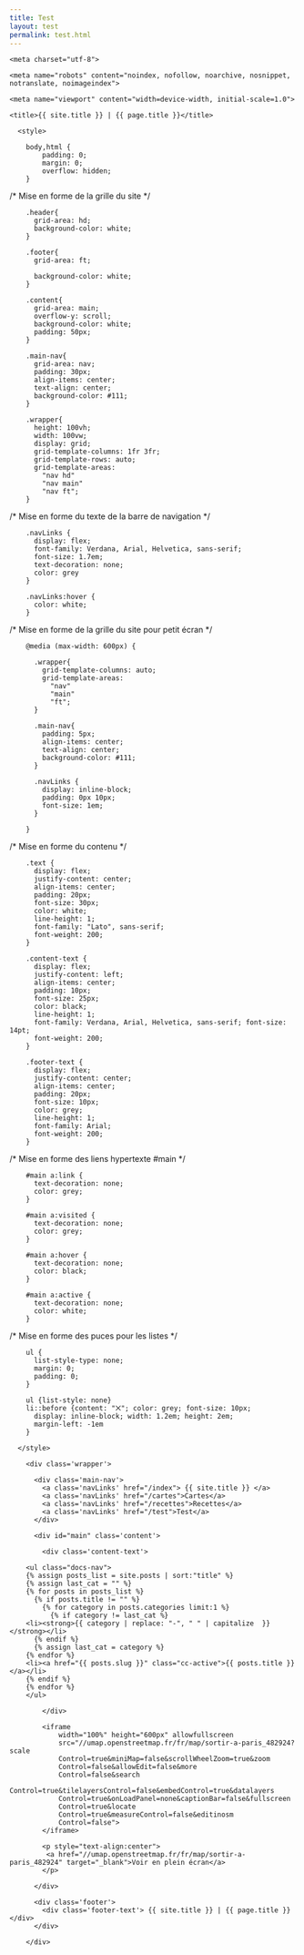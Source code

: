 ```yaml
---
title: Test
layout: test
permalink: test.html
---
```


<html>

  <head>

<!--
La balise suivante permet de déclarer la table d'encodage des caractères.
la table UTF-8, permet théoriquement d'encoder toutes les langues, du français au japonais en passant par l'arabe.
-->
    <meta charset="utf-8">
    
<!--
La balise suivante permet de ne pas indexer mon site web et bien plus.
Plus d'info sur https://developers.google.com/search/reference/robots_meta_tag#max-image-preview
-->
    <meta name="robots" content="noindex, nofollow, noarchive, nosnippet, notranslate, noimageindex">
    
<!-- Permet de controler la dimenssion d'affichage de ma page web et le zoom dans celle-ci -->
    <meta name="viewport" content="width=device-width, initial-scale=1.0">
 
<!-- Titre ddu site web dans le navigateeur web -->
    <title>{{ site.title }} | {{ page.title }}</title>

      <style>

        body,html {
            padding: 0;
            margin: 0;
            overflow: hidden;
        }

/* Mise en forme de la grille du site */

        .header{
          grid-area: hd;
          background-color: white;
        }

        .footer{
          grid-area: ft;
        
          background-color: white;
        }

        .content{
          grid-area: main;
          overflow-y: scroll;
          background-color: white;
          padding: 50px;
        }

        .main-nav{
          grid-area: nav;
          padding: 30px;
          align-items: center;
          text-align: center;
          background-color: #111;
        }

        .wrapper{
          height: 100vh;
          width: 100vw;
          display: grid;
          grid-template-columns: 1fr 3fr;
          grid-template-rows: auto;
          grid-template-areas: 
            "nav hd"
            "nav main"
            "nav ft";
        }

/* Mise en forme du texte de la barre de navigation */

        .navLinks {
          display: flex;
          font-family: Verdana, Arial, Helvetica, sans-serif;
          font-size: 1.7em;
          text-decoration: none;
          color: grey
        }

        .navLinks:hover {
          color: white;
        }

/* Mise en forme de la grille du site pour petit écran */

        @media (max-width: 600px) {

          .wrapper{
            grid-template-columns: auto;
            grid-template-areas: 
              "nav"
              "main"
              "ft";
          }

          .main-nav{
            padding: 5px;
            align-items: center;
            text-align: center;
            background-color: #111;
          }

          .navLinks {
            display: inline-block;
            padding: 0px 10px;
            font-size: 1em;
          }

        } 

/* Mise en forme du contenu */

        .text {
          display: flex;
          justify-content: center;
          align-items: center;
          padding: 20px;
          font-size: 30px;
          color: white;
          line-height: 1;
          font-family: "Lato", sans-serif;
          font-weight: 200;
        }

        .content-text {
          display: flex;
          justify-content: left;
          align-items: center;
          padding: 10px;
          font-size: 25px;
          color: black;
          line-height: 1;
          font-family: Verdana, Arial, Helvetica, sans-serif; font-size: 14pt;
          font-weight: 200;
        }

        .footer-text {
          display: flex;
          justify-content: center;
          align-items: center;
          padding: 20px;
          font-size: 10px;
          color: grey;
          line-height: 1;
          font-family: Arial;
          font-weight: 200;
        }

/* Mise en forme des liens hypertexte #main */

        #main a:link {
          text-decoration: none;
          color: grey;
        }

        #main a:visited {
          text-decoration: none;
          color: grey;
        }

        #main a:hover {
          text-decoration: none;
          color: black;
        }

        #main a:active {
          text-decoration: none;
          color: white;
        }

/* Mise en forme des puces pour les listes */

        ul {
          list-style-type: none;
          margin: 0;
          padding: 0;
        }

        ul {list-style: none}
        li::before {content: "⨉"; color: grey; font-size: 10px;
          display: inline-block; width: 1.2em; height: 2em;
          margin-left: -1em
        }

      </style>

  </head>

  <body>

<!--
  Grille de ma page
-->

        <div class='wrapper'>

          <div class='main-nav'>
            <a class='navLinks' href="/index"> {{ site.title }} </a>
            <a class='navLinks' href="/cartes">Cartes</a>
            <a class='navLinks' href="/recettes">Recettes</a>
            <a class='navLinks' href="/test">Test</a>
          </div>

          <div id="main" class='content'>

            <div class='content-text'>

<!--
  Liste des posts, trié par ordre alphabétique
-->

        <ul class="docs-nav">
        {% assign posts_list = site.posts | sort:"title" %}
        {% assign last_cat = "" %}
        {% for posts in posts_list %}
          {% if posts.title != "" %}
            {% for category in posts.categories limit:1 %}
              {% if category != last_cat %}
        <li><strong>{{ category | replace: "-", " " | capitalize  }}</strong></li>
          {% endif %}
          {% assign last_cat = category %}
        {% endfor %}
        <li><a href="{{ posts.slug }}" class="cc-active">{{ posts.title }}</a></li>
        {% endif %}
        {% endfor %}
        </ul>

            </div>

<!--
  La carte de nos lieux de sorties à Paris
-->

            <iframe
                width="100%" height="600px" allowfullscreen
                src="//umap.openstreetmap.fr/fr/map/sortir-a-paris_482924?scale
                Control=true&miniMap=false&scrollWheelZoom=true&zoom
                Control=false&allowEdit=false&more
                Control=false&search
                Control=true&tilelayersControl=false&embedControl=true&datalayers
                Control=true&onLoadPanel=none&captionBar=false&fullscreen
                Control=true&locate
                Control=true&measureControl=false&editinosm
                Control=false">
            </iframe>

            <p style="text-align:center">
             <a href="//umap.openstreetmap.fr/fr/map/sortir-a-paris_482924" target="_blank">Voir en plein écran</a>
            </p>

          </div>

          <div class='footer'>
            <div class='footer-text'> {{ site.title }} | {{ page.title }} </div>
          </div>

        </div>

  </body>

</html>